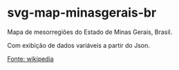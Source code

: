 # svg-map-minasgerais-br
Mapa de mesorregiões do Estado de Minas Gerais, Brasil.

Com exibição de dados variáveis a partir do Json.

[Fonte: wikipedia](https://pt.wikipedia.org/wiki/Minas_Gerais)
